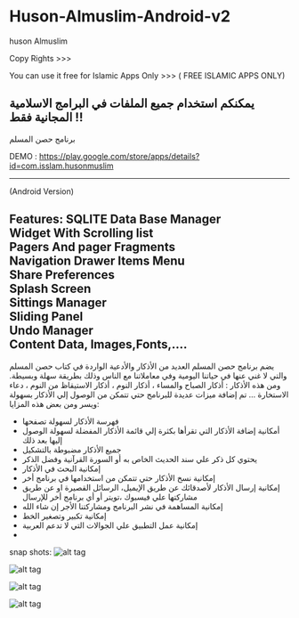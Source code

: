 # Huson-Almuslim-Android-v2
huson Almuslim

Copy Rights >>>

You can use it free for Islamic Apps Only >>> ( FREE ISLAMIC APPS ONLY)

يمكنكم استخدام جميع الملفات في البرامج الاسلامية المجانية فقط !!
----------
برنامج حصن المسلم

DEMO : https://play.google.com/store/apps/details?id=com.isslam.husonmuslim

------------------------------------
(Android Version)

Features:
SQLITE Data Base Manager
<br/>
Widget With Scrolling list<br/>
Pagers And pager Fragments<br/>
Navigation Drawer Items Menu<br/>
Share Preferences<br/>
Splash Screen<br/>
Sittings Manager<br/>
Sliding Panel<br/>
Undo Manager<br/>
Content Data, Images,Fonts,....
----------------------------------
يضم برنامج حصن المسلم العديد من الأذكار والأدعية الواردة في كتاب حصن المسلم والتي لا غني عنها في حياتنا اليومية وفي معاملاتنا مع الناس وذلك بطريقة سهلة وبسيطة.
ومن هذه الأذكار : أذكار الصباح والمساء ، أذكار النوم ، أذكار الاستيقاظ من النوم ، دعاء الاستخارة ...
تم إضافة ميزات عديدة للبرنامج حتي تتمكن من الوصول إلي الأذكار بسهولة ويسر ومن بعض هذه المزايا:
- فهرسة الأذكار لسهولة تصفحها
- أمكانية إضافة الأذكار التي تقرأها بكثرة إلي قائمة الأذكار المفضلة لسهولة الوصول إليها بعد ذلك
- جميع الأذكار مضبوطة بالتشكيل
- يحتوي كل ذكر علي سند الحديث الخاص به أو السورة القرآنية وفضل الذكر
- إمكانية البحث في الأذكار
- إمكانية نسخ الأذكار حتي تتمكن من استخدامها في برنامج أخر
- إمكانية إرسال الأذكار لأصدقائك عن طريق الإيميل، الرسائل القصيرة او عن طريق مشاركتها علي فيسبوك ،تويتر أو أي برنامج أخر للإرسال
- إمكانية المساهمة في نشر البرنامج ومشاركتنا الأجر إن شاء الله
- إمكانية تكبير وتصغير الخط
- إمكانية عمل التطبيق علي الجوالات التي لا تدعم العربية
- 
snap shots:
![alt tag](https://raw.githubusercontent.com/abodehq/Athkar-Kids/master/img1.png)

![alt tag](https://raw.githubusercontent.com/abodehq/Athkar-Kids/master/img2.png)

![alt tag](https://raw.githubusercontent.com/abodehq/Athkar-Kids/master/img3.png)

![alt tag](https://raw.githubusercontent.com/abodehq/Athkar-Kids/master/img4.png)
